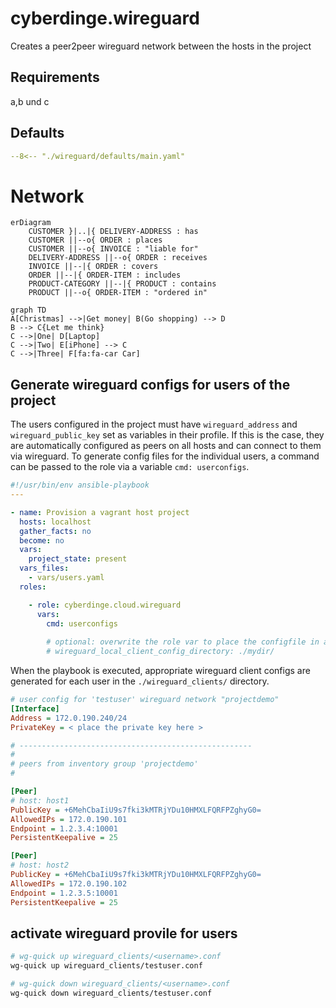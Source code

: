 # cyberdinge.wireguard

Creates a peer2peer wireguard network between the hosts in the project

## Requirements

a,b und c

## Defaults

``` YAML 
--8<-- "./wireguard/defaults/main.yaml"
```

# Network


```mermaid
erDiagram
    CUSTOMER }|..|{ DELIVERY-ADDRESS : has
    CUSTOMER ||--o{ ORDER : places
    CUSTOMER ||--o{ INVOICE : "liable for"
    DELIVERY-ADDRESS ||--o{ ORDER : receives
    INVOICE ||--|{ ORDER : covers
    ORDER ||--|{ ORDER-ITEM : includes
    PRODUCT-CATEGORY ||--|{ PRODUCT : contains
    PRODUCT ||--o{ ORDER-ITEM : "ordered in"
```

```mermaid
graph TD
A[Christmas] -->|Get money| B(Go shopping) --> D
B --> C{Let me think}
C -->|One| D[Laptop]
C -->|Two| E[iPhone] --> C
C -->|Three| F[fa:fa-car Car]
```
## Generate wireguard configs for users of the project

The users configured in the project must have `wireguard_address` and `wireguard_public_key` set as variables in their profile.
If this is the case, they are automatically configured as peers on all hosts and can connect to them via wireguard.
To generate config files for the individual users, a command can be passed to the role via a variable `cmd: userconfigs`. 

``` YAML title="generate_wireguard_user_configs.yaml"
#!/usr/bin/env ansible-playbook
---

- name: Provision a vagrant host project
  hosts: localhost
  gather_facts: no
  become: no
  vars:
    project_state: present
  vars_files:
    - vars/users.yaml
  roles:

    - role: cyberdinge.cloud.wireguard
      vars:
        cmd: userconfigs
        
        # optional: overwrite the role var to place the configfile in a custom location
        # wireguard_local_client_config_directory: ./mydir/
```

When the playbook is executed, appropriate wireguard client configs are generated for each user in the `./wireguard_clients/` directory.

``` INI title="./wireguard_clients/testuser.conf"
# user config for 'testuser' wireguard network "projectdemo"
[Interface]
Address = 172.0.190.240/24
PrivateKey = < place the private key here >

# ----------------------------------------------------
# 
# peers from inventory group 'projectdemo'
#

[Peer]
# host: host1
PublicKey = +6MehCbaIiU9s7fki3kMTRjYDu10HMXLFQRFPZghyG0=
AllowedIPs = 172.0.190.101
Endpoint = 1.2.3.4:10001
PersistentKeepalive = 25

[Peer]
# host: host2
PublicKey = +6MehCbaIiU9s7fki3kMTRjYDu10HMXLFQRFPZghyG0=
AllowedIPs = 172.0.190.102
Endpoint = 1.2.3.5:10001
PersistentKeepalive = 25
```

## activate wireguard provile for users

``` BASH
# wg-quick up wireguard_clients/<username>.conf 
wg-quick up wireguard_clients/testuser.conf 
```

``` BASH
# wg-quick down wireguard_clients/<username>.conf 
wg-quick down wireguard_clients/testuser.conf 
```